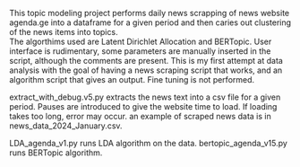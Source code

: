 This topic modeling project performs daily news scrapping of news website agenda.ge into a dataframe for a given period and then caries out clustering of the news items into topics.  
The algorthims used are Latent Dirichlet Allocation and BERTopic.  User interface is rudimentary, some parameters are manually inserted in the script, although the comments are present.
This is my first attempt at data analysis with the goal of having a news scraping script that works, and an algorithm script that gives an output.  Fine tuning is not performed.  

extract_with_debug.v5.py extracts the news text into a csv file for a given period.  Pauses are introduced to give the website time to load.  If loading takes too long, error may occur.
an example of scraped news data is in news_data_2024_January.csv.

LDA_agenda_v1.py runs LDA algorithm on the data.
bertopic_agenda_v15.py runs BERTopic algorithm.
